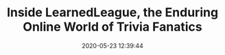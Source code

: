 ---
date: 2020-05-23 12:39:44
link:
  source: pocket
  source_url: https://getpocket.com
  text: Inside LearnedLeague, the Enduring Online World of Trivia Fanatics
  url: https://www.theringer.com/2020/5/20/21264342/online-trivia-learned-league
source: pocket
syndicated:
- type: pocket
  url: https://www.theringer.com/2020/5/20/21264342/online-trivia-learned-league
- type: mastodon
  url: https://mastodon.technology/users/roytang/statuses/104217812085870697
- type: twitter
  url: https://twitter.com/roytang/statuses/1264174286731792384/
title: Inside LearnedLeague, the Enduring Online World of Trivia Fanatics
---